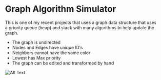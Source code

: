 # Graph Algorithm Simulator

This is one of my recent projects that uses a graph data structure that uses a priority queue (heap) and stack with many algorithms to help update the graph.

  - The graph is undirected
  - Nodes and Edges have unique ID's
  - Neighbors cannot have the same color
  - Lowest has Max priority
  - The graph can be edited and transformed by hand

![Alt Text](https://github.com/jtbby/Graph-Algorithm-Sim/blob/main/Graph%20Algorithm%20Simulator/animated.gif?raw=true)
